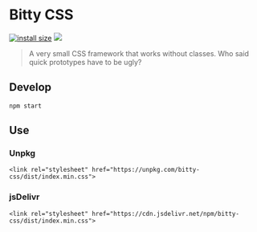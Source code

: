 # Bitty CSS
[![install size](https://packagephobia.now.sh/badge?p=bitty-css)](https://packagephobia.now.sh/result?p=bitty-css) [![](https://data.jsdelivr.com/v1/package/npm/bitty-css/badge?style=rounded)](https://www.jsdelivr.com/package/npm/bitty-css)
> A very small CSS framework that works without classes. Who said quick prototypes have to be ugly?

## Develop
```
npm start
```

## Use
### Unpkg
```
<link rel="stylesheet" href="https://unpkg.com/bitty-css/dist/index.min.css">
```
### jsDelivr
```
<link rel="stylesheet" href="https://cdn.jsdelivr.net/npm/bitty-css/dist/index.min.css">
```
